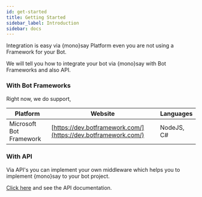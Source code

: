 ```yaml
---
id: get-started
title: Getting Started
sidebar_label: Introduction
sidebar: docs
---
```


Integration is easy via {mono}say Platform even you are not using a Framework for your Bot.

We will tell you how to integrate your bot via {mono}say with Bot Frameworks and also API.

### <i class="fas fa-code"></i> With Bot Frameworks

Right now, we do support,

| Platform | Website | Languages | 
| --------- | -------- | ------------- |
| Microsoft Bot Framework | <i class="fas fa-globe"></i> [https://dev.botframework.com/](https://dev.botframework.com/) | NodeJS, C# |
 
### <i class="fas fa-code"></i> With API

Via API's you can implement your own middleware which helps you to implement {mono}say to your bot project.

[<i class="fas fa-book"></i> Click here](api.html) and see the API documentation.